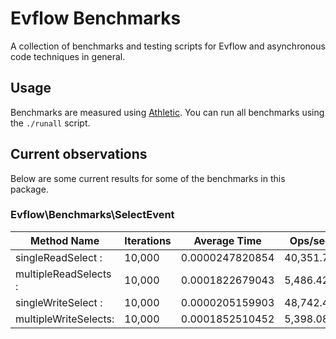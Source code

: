 # Evflow Benchmarks
A collection of benchmarks and testing scripts for Evflow and asynchronous code
techniques in general.

## Usage
Benchmarks are measured using [Athletic](https://github.com/polyfractal/athletic).
You can run all benchmarks using the `./runall` script.

## Current observations
Below are some current results for some of the benchmarks in this package.

### Evflow\Benchmarks\SelectEvent
| Method Name           | Iterations | Average Time    | Ops/second   |
| --------------------- | ---------- | --------------- | ------------ |
| singleReadSelect    : | 10,000     | 0.0000247820854 | 40,351.72921 |
| multipleReadSelects : | 10,000     | 0.0001822679043 | 5,486.42946  |
| singleWriteSelect   : | 10,000     | 0.0000205159903 | 48,742.46807 |
| multipleWriteSelects: | 10,000     | 0.0001852510452 | 5,398.08020  |
